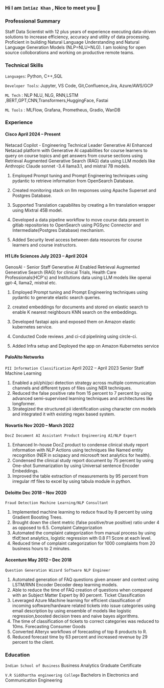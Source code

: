 ### Hi I am `Imtiaz Khan` , Nice to meet you 👋

### Professional Summary
Staff Data Scientist with 12 plus years of experience executing data-driven solutions to increase efficiency, accuracy and utility of data processing. Proficient in building Natural Language Understanding and Natural Language Generation Models (NLP=NLU+NLG). I am looking for open source colloborations and working on productive remote teams.

### Technical Skills
`Languages`: Python, C++,SQL

`Developer Tools`: Jupyter, VS Code, Git,Confluence,Jira, Azure/AWS/GCP

`ML Tech` : NLP NLU, NLG, RNN,LSTM ,BERT,GPT,CNN,Transformers,HuggingFace, Fastai

`ML Tools` : MLFlow, Grafana, Prometheus, Gradio, WanDB

### Experience

#### Cisco April 2024 – Present
Netacad Copilot - Engineering Technical Leader Generative AI
Enhanced Netacad platform with Generative AI capabilities for course learners to query on course topics and get answers from course sections using Retrieval Augmented Generative Search (RAG) data using LLM models like Anthropic Claude sonnet -3.4 llama3.1, and mistral 7B models.

1. Employed Prompt tuning and Prompt Engineering techniques using pydantic to retrieve information from OpenSearch Database.

2. Created monitoring stack on llm responses using Apache Superset and Postgres Database.

3. Supported Translation capabilites by creating a llm translation wrapper using Mixtral 45B model.

4. Developed a data pipeline workflow to move course data present in gitlab repositories to OpenSearch using PGSync Connector and Intermediate(Postgres Database) mechanism.

5. Added Security level access between data resources for course learners and course instructors.

#### H1 Life Sciences July 2023 – April 2024
GenosAI - Senior Staff Generative AI
Enabled Retrieval Augmented Generative Search (RAG) for clinical Trials, Health Care Professionals(HCP's) and Institutions data using LLM models like openai gpt-4, llama2, mistral etc.

1. Employed Prompt tuning and Prompt Engineering techniques using pydantic to generate elastic search queries.

2. created embeddings for documents and stored on elastic search to enable K nearest neighbours KNN search on the embeddings.

3. Developed fastapi apis and exposed them on Amazon elastic kubernetes service.

4. Conducted Code reviews ,and ci-cd pipelining using circle-ci.

5. Added Infra setup and Deployed the app on Amazon Kubernetes service

#### PaloAlto Networks
`PII Information Classification`
April 2022 – April 2023
Senior Staff Machine Learning
1. Enabled a pii/phi/pci detection strategy across multiple communication channels and different types of files using NER techniques.
2. Reduced the false positive rate from 15 percent to 7 percent by using advanced semi-supervised learning techniques and architectures like longformer.
3. Strategized the structured pii identification using character cnn models and integrated it with existing regex based system.

#### Novartis Nov 2020 – March 2022
`DocZ Document AI Assistant Product Engineering AI/NLP Expert`
1. Enhanced In-house DocZ product to condense clinical study report information with NLP Actions using techniques like Named entity recognition (NER in scispacy and microsoft text analytics for health).
2. Condensed the clinical study report document by 75 percent by using One-shot Summarization by using Universal sentence Encoder Embeddings.
3. Improved the table extraction of measurements by 95 percent from irregular rtf files to excel by using tabula module in python.

#### Deloitte Dec 2018 – Nov 2020
`Fraud Detection Machine Learning/NLP Consultant`
1. Implemented machine learning to reduce fraud by 8 percent by using Gradient Boosting Trees.
2. Brought down the client metric (false positive/true positive) ratio under 4 as opposed to 6.5.
Complaint Categorization
3. Automated the complaint categorization from manual process by using tfidf,text analytics, logistic regression with 0.8 F1 Score at each level.
4. Reduced time of complaint categorization for 1000 complaints from 20 business hours to 2 minutes.

#### Accenture May 2012 – Dec 2018
`Question Generation Wizard Software NLP Engineer`
1. Automated generation of FAQ questions given answer and context using LSTM/RNN Encoder Decoder deep learning models.
2. Able to reduce the time of FAQ creation of questions when compared with an Subject Matter Expert by 80 percent. Ticket Classification
3. Leveraged Azure Machine learning for efficient classification of incoming software/hardware related tickets into issue categories using email description by using ensemble of models like logistic regression,boosted decision trees and naive bayes algorithms.
4. The time of classification of tickets to correct categories was reduced to 10ms. Forecasting Consumer Goods
5. Converted Alteryx workflows of forecasting of top 8 products to R.
6. Reduced forecast time by 63 percent and increased revenue by 29 percent to the client.

### Education

`Indian School of Business`
Business Analytics Graduate Certificate

`V.R Siddhartha engineering College`
Bachelors in Electronics and Communication Engineering

<!--
**imtiazBDSgit/imtiazBDSgit** is a ✨ _special_ ✨ repository because its `README.md` (this file) appears on your GitHub profile.

Here are some ideas to get you started:

- 🔭 I’m currently working on ...
- 🌱 I’m currently learning ...
- 👯 I’m looking to collaborate on ...
- 🤔 I’m looking for help with ...
- 💬 Ask me about ...
- 📫 How to reach me: ...
- 😄 Pronouns: ...
- ⚡ Fun fact: ...
-->

